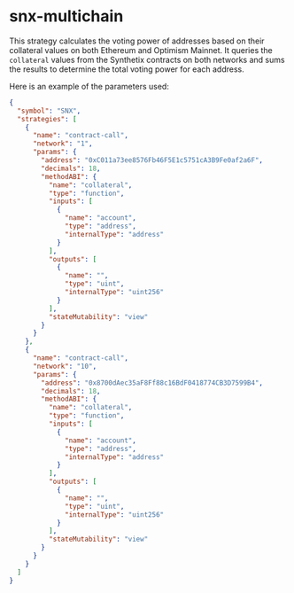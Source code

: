 # snx-multichain

This strategy calculates the voting power of addresses based on their collateral values on both Ethereum and Optimism Mainnet. It queries the `collateral` values from the Synthetix contracts on both networks and sums the results to determine the total voting power for each address.

Here is an example of the parameters used:

```json
{
  "symbol": "SNX",
  "strategies": [
    {
      "name": "contract-call",
      "network": "1",
      "params": {
        "address": "0xC011a73ee8576Fb46F5E1c5751cA3B9Fe0af2a6F",
        "decimals": 18,
        "methodABI": {
          "name": "collateral",
          "type": "function",
          "inputs": [
            {
              "name": "account",
              "type": "address",
              "internalType": "address"
            }
          ],
          "outputs": [
            {
              "name": "",
              "type": "uint",
              "internalType": "uint256"
            }
          ],
          "stateMutability": "view"
        }
      }
    },
    {
      "name": "contract-call",
      "network": "10",
      "params": {
        "address": "0x8700dAec35aF8Ff88c16BdF0418774CB3D7599B4",
        "decimals": 18,
        "methodABI": {
          "name": "collateral",
          "type": "function",
          "inputs": [
            {
              "name": "account",
              "type": "address",
              "internalType": "address"
            }
          ],
          "outputs": [
            {
              "name": "",
              "type": "uint",
              "internalType": "uint256"
            }
          ],
          "stateMutability": "view"
        }
      }
    }
  ]
}

